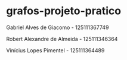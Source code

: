 # grafos-projeto-pratico
Gabriel Alves de Giacomo - 125111367749 

Robert Alexandre de Almeida - 125111346364 

Vinícius Lopes Pimentel - 125111364489
